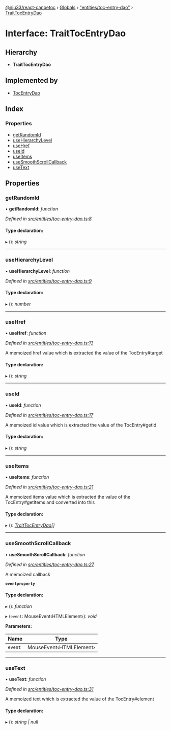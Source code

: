[@nju33/react-canbetoc](../README.md) › [Globals](../globals.md) › ["entities/toc-entry-dao"](../modules/_entities_toc_entry_dao_.md) › [TraitTocEntryDao](_entities_toc_entry_dao_.traittocentrydao.md)

# Interface: TraitTocEntryDao

## Hierarchy

* **TraitTocEntryDao**

## Implemented by

* [TocEntryDao](../classes/_entities_toc_entry_dao_.tocentrydao.md)

## Index

### Properties

* [getRandomId](_entities_toc_entry_dao_.traittocentrydao.md#getrandomid)
* [useHierarchyLevel](_entities_toc_entry_dao_.traittocentrydao.md#usehierarchylevel)
* [useHref](_entities_toc_entry_dao_.traittocentrydao.md#usehref)
* [useId](_entities_toc_entry_dao_.traittocentrydao.md#useid)
* [useItems](_entities_toc_entry_dao_.traittocentrydao.md#useitems)
* [useSmoothScrollCallback](_entities_toc_entry_dao_.traittocentrydao.md#usesmoothscrollcallback)
* [useText](_entities_toc_entry_dao_.traittocentrydao.md#usetext)

## Properties

###  getRandomId

• **getRandomId**: *function*

*Defined in [src/entities/toc-entry-dao.ts:8](https://github.com/nju33/react-canbetoc/blob/615bc3d/src/entities/toc-entry-dao.ts#L8)*

#### Type declaration:

▸ (): *string*

___

###  useHierarchyLevel

• **useHierarchyLevel**: *function*

*Defined in [src/entities/toc-entry-dao.ts:9](https://github.com/nju33/react-canbetoc/blob/615bc3d/src/entities/toc-entry-dao.ts#L9)*

#### Type declaration:

▸ (): *number*

___

###  useHref

• **useHref**: *function*

*Defined in [src/entities/toc-entry-dao.ts:13](https://github.com/nju33/react-canbetoc/blob/615bc3d/src/entities/toc-entry-dao.ts#L13)*

A memoized href value which is extracted the value of the TocEntry#target

#### Type declaration:

▸ (): *string*

___

###  useId

• **useId**: *function*

*Defined in [src/entities/toc-entry-dao.ts:17](https://github.com/nju33/react-canbetoc/blob/615bc3d/src/entities/toc-entry-dao.ts#L17)*

A memoized id value which is extracted the value of the TocEntry#getId

#### Type declaration:

▸ (): *string*

___

###  useItems

• **useItems**: *function*

*Defined in [src/entities/toc-entry-dao.ts:21](https://github.com/nju33/react-canbetoc/blob/615bc3d/src/entities/toc-entry-dao.ts#L21)*

A memoized items value which is extracted the value of the TocEntry#getItems and converted into this

#### Type declaration:

▸ (): *[TraitTocEntryDao](_entities_toc_entry_dao_.traittocentrydao.md)[]*

___

###  useSmoothScrollCallback

• **useSmoothScrollCallback**: *function*

*Defined in [src/entities/toc-entry-dao.ts:27](https://github.com/nju33/react-canbetoc/blob/615bc3d/src/entities/toc-entry-dao.ts#L27)*

A memoized callback

**`eventproperty`** 

#### Type declaration:

▸ (): *function*

▸ (`event`: MouseEvent‹HTMLElement›): *void*

**Parameters:**

Name | Type |
------ | ------ |
`event` | MouseEvent‹HTMLElement› |

___

###  useText

• **useText**: *function*

*Defined in [src/entities/toc-entry-dao.ts:31](https://github.com/nju33/react-canbetoc/blob/615bc3d/src/entities/toc-entry-dao.ts#L31)*

A memoized text which is extracted the value of the TocEntry#element

#### Type declaration:

▸ (): *string | null*
